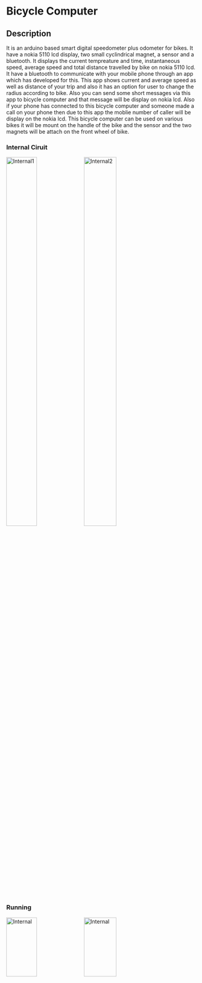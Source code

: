 # Bicycle Computer

## Description
It is an arduino based smart digital speedometer plus odometer for bikes. It have a nokia
5110 lcd display, two small cyclindrical magnet, a sensor and a bluetooth. It displays the
current tempreature and time, instantaneous speed, average speed and total distance
travelled by bike on nokia 5110 lcd. It have a bluetooth to communicate with your mobile
phone through an app which has developed for this. This app shows current and average
speed as well as distance of your trip and also it has an option for user to change the radius
according to bike. Also you can send some short messages via this app to bicycle computer
and that message will be display on nokia lcd. Also if your phone has connected to this
bicycle computer and someone made a call on your phone then due to this app the moblie
number of caller will be display on the nokia lcd. This bicycle computer can be used on
various bikes it will be mount on the handle of the bike and the sensor and the two magnets
will be attach on the front wheel of bike. 
### Internal Ciruit
<p float="left">
<img width=40%" height="50%" alt="Internal1" class="center" src="https://user-images.githubusercontent.com/13674791/129477843-5f6b21fb-90d7-43b1-92c7-ba13f5c67cee.jpeg"> 
<img width="41.5%" height="50%" alt="Internal2" class="center" src="https://user-images.githubusercontent.com/13674791/129477458-47bf3009-9ef7-4856-86f0-a4897182f0e5.jpeg">
</p>

<!-- ![Internal](https://user-images.githubusercontent.com/13674791/129457012-3feea864-eef0-4ae9-8a0d-58221df6cd29.jpeg =250) -->

### Running
<p float="left">
<img width="40%" height="20%" alt="Internal" class="center" src="https://user-images.githubusercontent.com/13674791/129478022-04998af7-5031-4280-8887-e87f835aa252.jpeg">
<img width="41.5%" height="20%" alt="Internal" class="center" src="https://user-images.githubusercontent.com/13674791/129477985-460ac7b5-d204-4085-83ed-6dc1bf25ede1.jpeg">
</p>

<!-- ![Install_1](https://user-images.githubusercontent.com/13674791/129457028-56f3015a-5761-46a3-91a5-a53be0964c97.jpeg) -->
